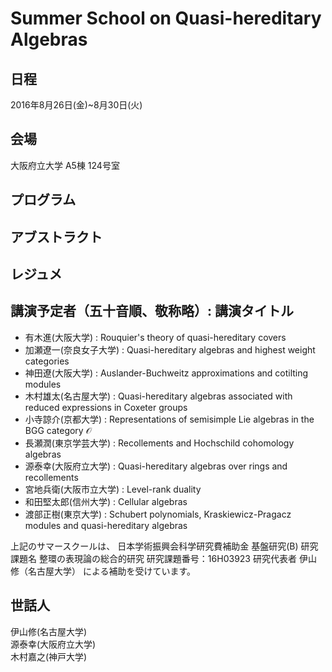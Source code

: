 # Summer School on Quasi-hereditary Algebras

## 日程
2016年8月26日(金)~8月30日(火)

## 会場
大阪府立大学 A5棟 124号室

## プログラム
## アブストラクト
## レジュメ
## 講演予定者（五十音順、敬称略）: 講演タイトル
- 有木進(大阪大学) : Rouquier's theory of quasi-hereditary covers  
- 加瀬遼一(奈良女子大学) : Quasi-hereditary algebras and highest weight categories  
- 神田遼(大阪大学) : Auslander-Buchweitz approximations and cotilting modules  
- 木村雄太(名古屋大学) : Quasi-hereditary algebras associated with reduced expressions in Coxeter groups  
- 小寺諒介(京都大学) : Representations of semisimple Lie algebras in the BGG category $\mathcal{O}$
- 長瀬潤(東京学芸大学) : Recollements and Hochschild cohomology algebras  
- 源泰幸(大阪府立大学) : Quasi-hereditary algebras over rings and recollements  
- 宮地兵衛(大阪市立大学) : Level-rank duality  
- 和田堅太郎(信州大学) : Cellular algebras  
- 渡部正樹(東京大学) : Schubert polynomials, Kraskiewicz-Pragacz modules and quasi-hereditary algebras

上記のサマースクールは、
日本学術振興会科学研究費補助金 基盤研究(B)
 研究課題名 整環の表現論の総合的研究
 研究課題番号：16H03923
 研究代表者 伊山 修（名古屋大学）
による補助を受けています。

## 世話人
伊山修(名古屋大学)  
源泰幸(大阪府立大学)  
木村嘉之(神戸大学)